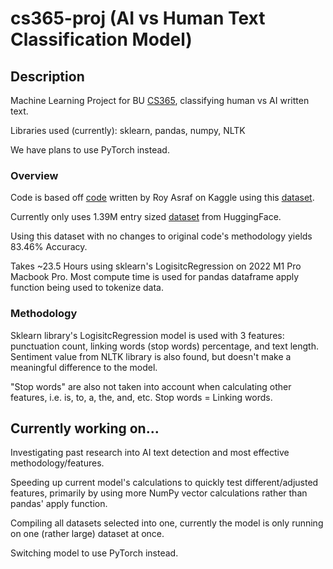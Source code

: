 # cs365-proj (AI vs Human Text Classification Model)

## Description
Machine Learning Project for BU <a href="https://www.bu.edu/academics/cas/courses/cas-cs-365/" target="_blank" rel="noopener noreferrer">CS365</a>, classifying human vs AI written text. 

Libraries used (currently): sklearn, pandas, numpy, NLTK

We have plans to use PyTorch instead.

### Overview

Code is based off <a href="https://www.kaggle.com/code/theodorechen/logistic-regression-with-cnn-99-91/" target="_blank" rel="noopener noreferrer">code</a> written by Roy Asraf on Kaggle using this <a href="https://www.kaggle.com/datasets/shanegerami/ai-vs-human-text/code" target="_blank" rel="noopener noreferrer">dataset</a>.

Currently only uses 1.39M entry sized <a href="[https://www.kaggle.com/code/theodorechen/logistic-regression-with-cnn-99-91/](https://huggingface.co/datasets/artem9k/ai-text-detection-pile/viewer/default/train?p=5)https://huggingface.co/datasets/artem9k/ai-text-detection-pile/viewer/default/train?p=5" target="_blank" rel="noopener noreferrer">dataset</a> from HuggingFace.

Using this dataset with no changes to original code's methodology yields 83.46% Accuracy. 

Takes ~23.5 Hours using sklearn's LogisitcRegression on 2022 M1 Pro Macbook Pro. Most compute time is used for pandas dataframe apply function being used to tokenize data. 

### Methodology

Sklearn library's LogisitcRegression model is used with 3 features: punctuation count, linking words (stop words) percentage, and text length. Sentiment value from NLTK library is also found, but doesn't make a meaningful difference to the model.

"Stop words" are also not taken into account when calculating other features, i.e. is, to, a, the, and, etc. Stop words = Linking words. 

## Currently working on...

Investigating past research into AI text detection and most effective methodology/features.

Speeding up current model's calculations to quickly test different/adjusted features, primarily by using more NumPy vector calculations rather than pandas' apply function.

Compiling all datasets selected into one, currently the model is only running on one (rather large) dataset at once.

Switching model to use PyTorch instead.

